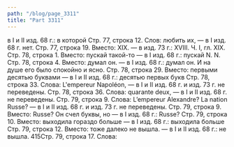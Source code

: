 ```yaml
---
path: "/blog/page_3311"
title: "Part 3311"
---
```


 в I и II изд. 68 г.: в которой
Стр. 77, строка 12.
Слов: любить их, — в I изд. 68 г. нет.
Стр. 77, строка 19.
Вместо: XIX. — в изд. 73 г.: XVIII.
Ч. I, гл. XIX.
Стр. 78, строка 1.
Вместо: пускай такой-то — в I изд. 68 г.: пускай N. N.
Стр. 78, строка 4.
Вместо: думал он. — в I изд. 68 г.: думал он. И на душе его было спокойно и ясно.
Стр. 78, строка 29.
Вместо: первыми десятью буквами — в I и II изд. 68 г.: десятью первых букв
Стр. 78, строка 33.
Слова: L'empereur Napoléon, — в I и II изд. 68 г. и изд. 73 г. не переведены.
Стр. 78, строка 36.
Слова: quarante deux, — в I и II изд. 68 г. не переведены.
Стр. 79, строка 9.
Слова: L’empereur Alexandre? La nation Russe? — в I и II изд. 68 г. и изд. 73 г. не переведены.
Стр. 79, строка 9.
Вместо: Russe? Он счел буквы, но — в I изд. 68 г.: Russe?
Стр. 79, строка 10.
Вместо: выходила гораздо больше — в I изд. 68 г.: выходила больше
Стр. 79, строка 12.
Вместо: тоже далеко не вышла. — в I и II изд. 68 г.: не вышла.
415Стр. 79, строка 17.
Слова: 
